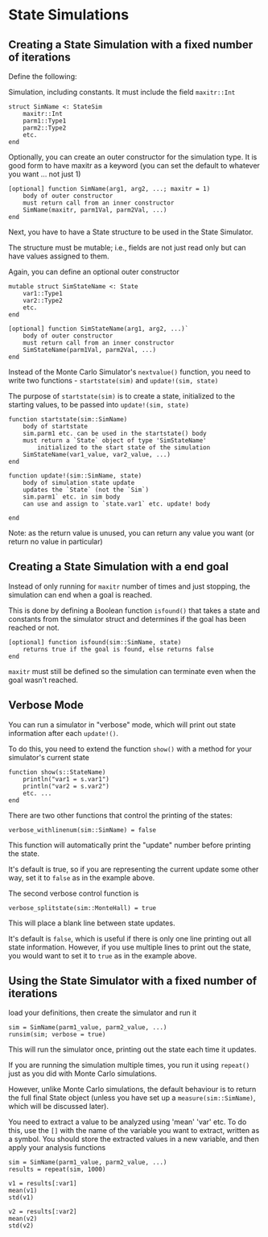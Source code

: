 
# State Simulations
## Creating a State Simulation with a fixed number of iterations
Define the following:

Simulation, including constants. It must include the field    `maxitr::Int`

    struct SimName <: StateSim
        maxitr::Int
        parm1::Type1
        parm2::Type2
        etc.  
    end 

Optionally, you can create an outer constructor for the simulation type. 
It is good form to have maxitr as a keyword (you can set the default to whatever you want ... not just 1)

    [optional] function SimName(arg1, arg2, ...; maxitr = 1)
        body of outer constructor
        must return call from an inner constructor  
        SimName(maxitr, parm1Val, parm2Val, ...)
    end

Next, you have to have a State structure to be used in the State Simulator.  

The structure must be mutable; i.e., fields are not just read only but can have values assigned to them.  

Again, you can define an optional outer constructor

    mutable struct SimStateName <: State
        var1::Type1
        var2::Type2
        etc.
    end

    [optional] function SimStateName(arg1, arg2, ...)`  
        body of outer constructor
        must return call from an inner constructor  
        SimStateName(parm1Val, parm2Val, ...)
    end

Instead of the Monte Carlo Simulator's `nextvalue()` function, you need to write two functions - `startstate(sim)` and `update!(sim, state)`

The purpose of `startstate(sim)` is to create a state, initialized to the starting values, to be passed into `update!(sim, state)`

    function startstate(sim::SimName)
        body of startstate
        sim.parm1 etc. can be used in the startstate() body  
        must return a `State` object of type 'SimStateName' 
            initialized to the start state of the simulation  
        SimStateName(var1_value, var2_value, ...)
    end

    function update!(sim::SimName, state)
        body of simulation state update
        updates the `State` (not the `Sim`)
        sim.parm1` etc. in sim body
        can use and assign to `state.var1` etc. update! body
        
    end

Note: as the return value is unused, you can return any value you want (or return no value in particular)

## Creating a State Simulation with a end goal
Instead of only running for `maxitr` number of times and just stopping, the simulation can end when a goal is reached.

This is done by defining a Boolean function `isfound()` that takes a state and constants  from the simulator struct and determines if the goal has been reached or not.

    [optional] function isfound(sim::SimName, state)
        returns true if the goal is found, else returns false
    end

`maxitr` must still be defined so the simulation can terminate even when the goal wasn't reached.  

## Verbose Mode
You can run a simulator in "verbose" mode, which will print out state information after each `update!()`. 

To do this, you need to extend the function `show()` with a method for your simulator's current state

    function show(s::StateName)
        println("var1 = s.var1")
        println("var2 = s.var2")
        etc. ...
    end

There are two other functions that control the printing of the states:

    verbose_withlinenum(sim::SimName) = false

This function will automatically print the "update" number before printing the state.  

It's default is true, so if you are representing the current update some other way, set it to `false` as in the example above.  

The second verbose control function is

    verbose_splitstate(sim::MonteHall) = true

This will place a blank line between state updates.  

It's default is `false`, which is useful if there is only one line printing out all state information. However, if you use multiple lines to print out the state, you would want to set it to `true` as in the example above.

## Using the State Simulator with a fixed number of iterations
load your definitions, then create the simulator and run it  

    sim = SimName(parm1_value, parm2_value, ...)
    runsim(sim; verbose = true)

This will run the simulator once, printing out the state each time it updates.  

If you are running the simulation multiple times, you run it using `repeat()` just as you did with Monte Carlo simulations.  

However, unlike Monte Carlo simulations, the default behaviour is to return the full final State object (unless you have set up a `measure(sim::SimName)`, which will be discussed later).  

You need to extract a value to be analyzed using 'mean' 'var' etc. To do this, use the `[]` with the name of the variable you want to extract, written as a symbol. You should store the extracted values in a new variable, and then apply your analysis functions

    sim = SimName(parm1_value, parm2_value, ...)
    results = repeat(sim, 1000)
    
    v1 = results[:var1]
    mean(v1)
    std(v1)

    v2 = results[:var2]
    mean(v2)
    std(v2)


